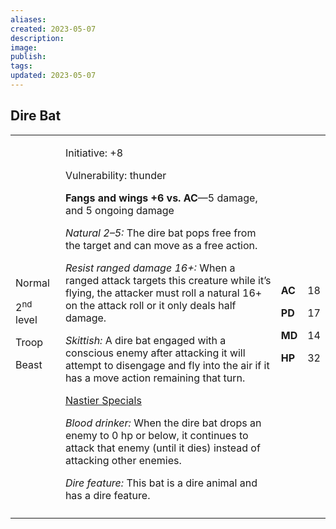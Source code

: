 ```yaml
---
aliases: 
created: 2023-05-07
description: 
image: 
publish: 
tags: 
updated: 2023-05-07
---
```


## Dire Bat

<table>
<colgroup>
<col style="width: 16%" />
<col style="width: 72%" />
<col style="width: 5%" />
<col style="width: 5%" />
</colgroup>
<tbody>
<tr class="odd">
<td><p>Normal</p>
<p>2<sup>nd</sup> level</p>
<p>Troop</p>
<p>Beast</p></td>
<td><p>Initiative: +8</p>
<p>Vulnerability: thunder</p>
<p><strong>Fangs and wings +6 vs. AC</strong>—5 damage, and 5 ongoing
damage</p>
<p><em>Natural 2–5:</em> The dire bat pops free from the target and can
move as a free action.</p>
<p><em>Resist ranged damage 16+:</em> When a ranged attack targets this
creature while it’s flying, the attacker must roll a natural 16+ on the
attack roll or it only deals half damage.</p>
<p><em>Skittish:</em> A dire bat engaged with a conscious enemy after
attacking it will attempt to disengage and fly into the air if it has a
move action remaining that turn.</p>
<p><u>Nastier Specials</u></p>
<p><em>Blood drinker:</em> When the dire bat drops an enemy to 0 hp or
below, it continues to attack that enemy (until it dies) instead of
attacking other enemies.</p>
<p><em>Dire feature:</em> This bat is a dire animal and has a dire
feature.</p></td>
<td><p><strong>AC</strong></p>
<p><strong>PD</strong></p>
<p><strong>MD</strong></p>
<p><strong>HP</strong></p></td>
<td><p>18</p>
<p>17</p>
<p>14</p>
<p>32</p></td>
</tr>
<tr class="even">
<td></td>
<td></td>
<td></td>
<td></td>
</tr>
</tbody>
</table>

